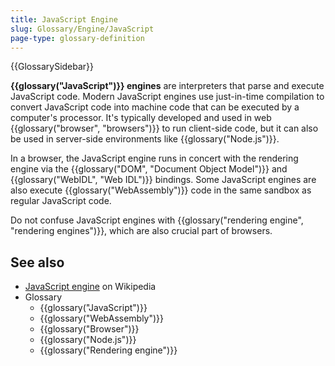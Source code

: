 ```yaml
---
title: JavaScript Engine
slug: Glossary/Engine/JavaScript
page-type: glossary-definition
---
```


{{GlossarySidebar}}

**{{glossary("JavaScript")}} engines** are interpreters that parse and execute JavaScript code. Modern JavaScript engines use just-in-time compilation to convert JavaScript code into machine code that can be executed by a computer's processor. It's typically developed and used in web {{glossary("browser", "browsers")}} to run client-side code, but it can also be used in server-side environments like {{glossary("Node.js")}}.

In a browser, the JavaScript engine runs in concert with the rendering engine via the {{glossary("DOM", "Document Object Model")}} and {{glossary("WebIDL", "Web IDL")}} bindings. Some JavaScript engines are also execute {{glossary("WebAssembly")}} code in the same sandbox as regular JavaScript code.

Do not confuse JavaScript engines with {{glossary("rendering engine", "rendering engines")}}, which are also crucial part of browsers.

## See also

- [JavaScript engine](https://en.wikipedia.org/wiki/JavaScript_engine) on Wikipedia
- Glossary
  - {{glossary("JavaScript")}}
  - {{glossary("WebAssembly")}}
  - {{glossary("Browser")}}
  - {{glossary("Node.js")}}
  - {{glossary("Rendering engine")}}
